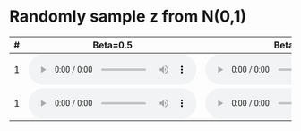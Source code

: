 # Randomly sample z from N(0,1)


|  # | Beta=0.5 | Beta=1 | Beta=2 | Beta=5 | 
| --- | --- | --- | --- | --- |
| 1 | <audio src=" vae/samples_from_z/lambda_0_5_sample_z_0.wav" controls></audio> | <audio src=" vae/samples_from_z/lambda_1_sample_z_0.wav" controls></audio>  |  <audio src=" vae/samples_from_z/lambda_2_sample_z_0.wav" controls></audio>  |  <audio src=" vae/samples_from_z/lambda_5_sample_z_0.wav" controls></audio>  |
| 1 | <audio src=" vae/samples_from_z/lambda_0_5_sample_z_1.wav" controls></audio> | <audio src=" vae/samples_from_z/lambda_1_sample_z_1.wav" controls></audio>  |  <audio src=" vae/samples_from_z/lambda_2_sample_z_1.wav" controls></audio>  |  <audio src=" vae/samples_from_z/lambda_5_sample_z_1.wav" controls></audio>  | 
 
